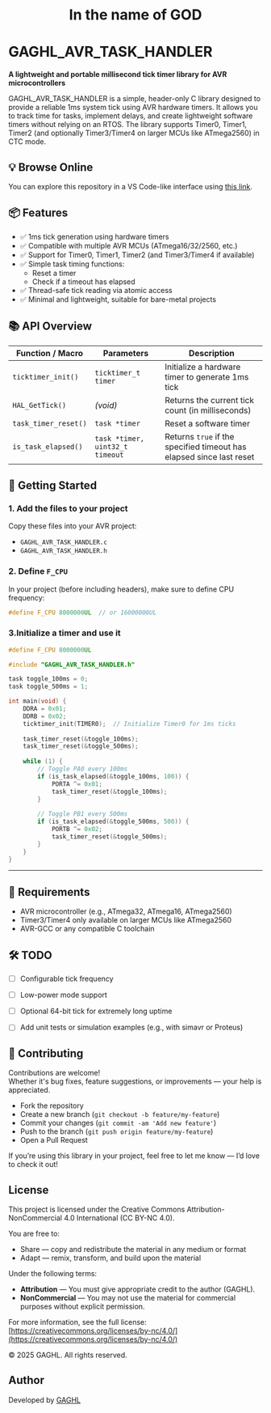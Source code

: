 <h1 align="center">In the name of GOD</h1>

# GAGHL_AVR_TASK_HANDLER

**A lightweight and portable millisecond tick timer library for AVR microcontrollers**

GAGHL_AVR_TASK_HANDLER is a simple, header-only C library designed to provide a reliable 1ms system tick using AVR hardware timers. It allows you to track time for tasks, implement delays, and create lightweight software timers without relying on an RTOS. The library supports Timer0, Timer1, Timer2 (and optionally Timer3/Timer4 on larger MCUs like ATmega2560) in CTC mode.

## 💡 Browse Online
You can explore this repository in a VS Code-like interface using [this link](https://github1s.com/GAGHL/GAGHL_AVR_TASK_HANDLER).

## 📦 Features

- ✅ 1ms tick generation using hardware timers
- ✅ Compatible with multiple AVR MCUs (ATmega16/32/2560, etc.)
- ✅ Support for Timer0, Timer1, Timer2 (and Timer3/Timer4 if available)
- ✅ Simple task timing functions:
  - Reset a timer
  - Check if a timeout has elapsed
- ✅ Thread-safe tick reading via atomic access
- ✅ Minimal and lightweight, suitable for bare-metal projects


## 📚 API Overview

| Function / Macro     | Parameters                      | Description                                                          |
| -------------------- | ------------------------------- | -------------------------------------------------------------------- |
| `ticktimer_init()`   | `ticktimer_t timer`             | Initialize a hardware timer to generate 1ms tick                     |
| `HAL_GetTick()`      | *(void)*                        | Returns the current tick count (in milliseconds)                     |
| `task_timer_reset()` | `task *timer`                   | Reset a software timer                                               |
| `is_task_elapsed()`  | `task *timer, uint32_t timeout` | Returns `true` if the specified timeout has elapsed since last reset |

## 🚀 Getting Started

### 1. Add the files to your project

Copy these files into your AVR project:

- `GAGHL_AVR_TASK_HANDLER.c`
- `GAGHL_AVR_TASK_HANDLER.h`

### 2. Define `F_CPU`

In your project (before including headers), make sure to define CPU frequency:

```c
#define F_CPU 8000000UL  // or 16000000UL
```
### 3.Initialize a timer and use it
```c
#define F_CPU 8000000UL

#include "GAGHL_AVR_TASK_HANDLER.h"

task toggle_100ms = 0;
task toggle_500ms = 1;

int main(void) {
    DDRA = 0x01;
    DDRB = 0x02;
    ticktimer_init(TIMER0);  // Initialize Timer0 for 1ms ticks
    
    task_timer_reset(&toggle_100ms);
    task_timer_reset(&toggle_500ms);
    
    while (1) {
        // Toggle PA0 every 100ms
        if (is_task_elapsed(&toggle_100ms, 100)) {
            PORTA ^= 0x01;
            task_timer_reset(&toggle_100ms);
        }
        
        // Toggle PB1 every 500ms
        if (is_task_elapsed(&toggle_500ms, 500)) {
            PORTB ^= 0x02;
            task_timer_reset(&toggle_500ms);
        }
    }
}

```
---

## 🔧 Requirements

- AVR microcontroller (e.g., ATmega32, ATmega16, ATmega2560)
- Timer3/Timer4 only available on larger MCUs like ATmega2560
- AVR-GCC or any compatible C toolchain

## 🛠️ TODO

- [ ] Configurable tick frequency
- [ ] Low-power mode support
- [ ] Optional 64-bit tick for extremely long uptime
- [ ] Add unit tests or simulation examples (e.g., with simavr or Proteus)



## 🤝 Contributing

Contributions are welcome!  
Whether it's bug fixes, feature suggestions, or improvements — your help is appreciated.

- Fork the repository
- Create a new branch (`git checkout -b feature/my-feature`)
- Commit your changes (`git commit -am 'Add new feature'`)
- Push to the branch (`git push origin feature/my-feature`)
- Open a Pull Request

If you’re using this library in your project, feel free to let me know — I’d love to check it out!

## License

This project is licensed under the Creative Commons Attribution-NonCommercial 4.0 International (CC BY-NC 4.0).

You are free to:
- Share — copy and redistribute the material in any medium or format
- Adapt — remix, transform, and build upon the material

Under the following terms:
- **Attribution** — You must give appropriate credit to the author (GAGHL).
- **NonCommercial** — You may not use the material for commercial purposes without explicit permission.

For more information, see the full license: [https://creativecommons.org/licenses/by-nc/4.0/](https://creativecommons.org/licenses/by-nc/4.0/)

© 2025 GAGHL. All rights reserved.

## Author

Developed by [GAGHL](https://github.com/GAGHL)
